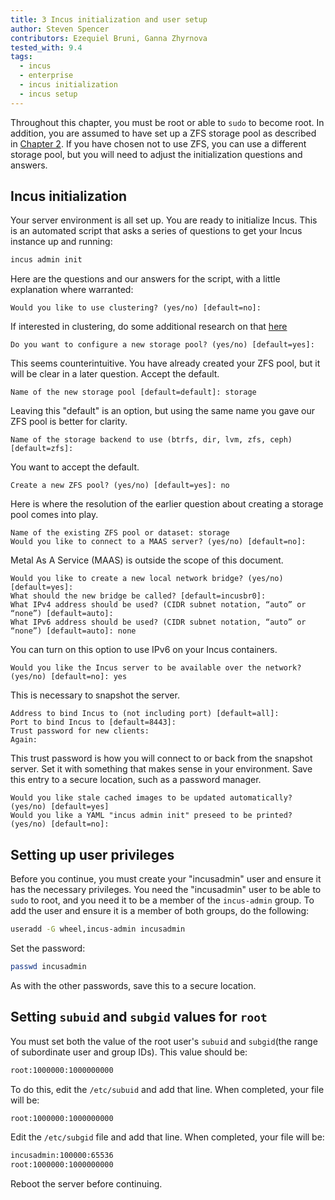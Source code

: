 ```yaml
---
title: 3 Incus initialization and user setup
author: Steven Spencer
contributors: Ezequiel Bruni, Ganna Zhyrnova
tested_with: 9.4
tags:
  - incus
  - enterprise
  - incus initialization
  - incus setup
---
```


Throughout this chapter, you must be root or able to `sudo` to become root. In addition, you are assumed to have set up a ZFS storage pool as described in [Chapter 2](02-zfs_setup.md). If you have chosen not to use ZFS, you can use a different storage pool, but you will need to adjust the initialization questions and answers.

## Incus initialization

Your server environment is all set up. You are ready to initialize Incus. This is an automated script that asks a series of questions to get your Incus instance up and running:

```bash
incus admin init
```

Here are the questions and our answers for the script, with a little explanation where warranted:

```text
Would you like to use clustering? (yes/no) [default=no]:
```

If interested in clustering, do some additional research on that [here](https://linuxcontainers.org/incus/docs/main/explanation/clustering/)

```text
Do you want to configure a new storage pool? (yes/no) [default=yes]:
```

This seems counterintuitive. You have already created your ZFS pool, but it will be clear in a later question. Accept the default.

```text
Name of the new storage pool [default=default]: storage
```

Leaving this "default" is an option, but using the same name you gave our ZFS pool is better for clarity.

```text
Name of the storage backend to use (btrfs, dir, lvm, zfs, ceph) [default=zfs]:
```

You want to accept the default.

```text
Create a new ZFS pool? (yes/no) [default=yes]: no
```

Here is where the resolution of the earlier question about creating a storage pool comes into play.

```text
Name of the existing ZFS pool or dataset: storage
Would you like to connect to a MAAS server? (yes/no) [default=no]:
```

Metal As A Service (MAAS) is outside the scope of this document.

```text
Would you like to create a new local network bridge? (yes/no) [default=yes]:
What should the new bridge be called? [default=incusbr0]: 
What IPv4 address should be used? (CIDR subnet notation, “auto” or “none”) [default=auto]:
What IPv6 address should be used? (CIDR subnet notation, “auto” or “none”) [default=auto]: none
```

You can turn on this option to use IPv6 on your Incus containers.

```text
Would you like the Incus server to be available over the network? (yes/no) [default=no]: yes
```

This is necessary to snapshot the server.

```text
Address to bind Incus to (not including port) [default=all]:
Port to bind Incus to [default=8443]:
Trust password for new clients:
Again:
```

This trust password is how you will connect to or back from the snapshot server. Set it with something that makes sense in your environment. Save this entry to a secure location, such as a password manager.

```text
Would you like stale cached images to be updated automatically? (yes/no) [default=yes]
Would you like a YAML "incus admin init" preseed to be printed? (yes/no) [default=no]:
```

## Setting up user privileges

Before you continue, you must create your "incusadmin" user and ensure it has the necessary privileges. You need the "incusadmin" user to be able to `sudo` to root, and you need it to be a member of the `incus-admin` group. To add the user and ensure it is a member of both groups, do the following:

```bash
useradd -G wheel,incus-admin incusadmin
```

Set the password:

```bash
passwd incusadmin
```

As with the other passwords, save this to a secure location.

## Setting `subuid` and `subgid` values for `root`

You must set both the value of the root user's `subuid` and `subgid`(the range of subordinate user and group IDs). This value should be:

```bash
root:1000000:1000000000
```

To do this, edit the `/etc/subuid` and add that line. When completed, your file will be:

```bash
root:1000000:1000000000
```

Edit the `/etc/subgid` file and add that line. When completed, your file will be:

```bash
incusadmin:100000:65536
root:1000000:1000000000
```

Reboot the server before continuing.
